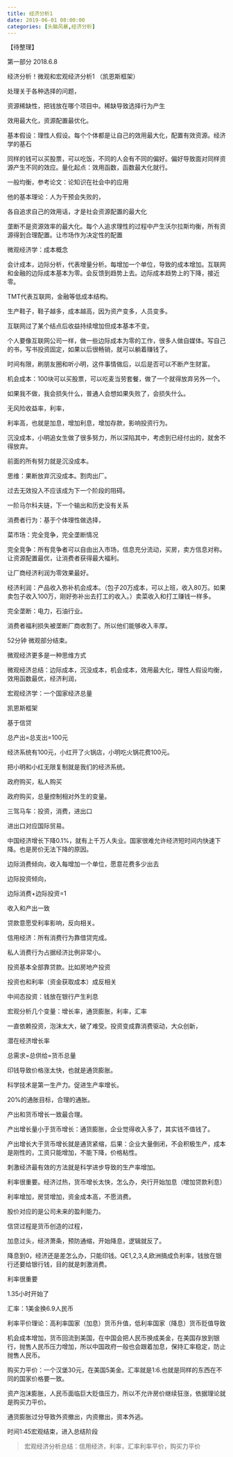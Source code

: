 ```yaml
---
title: 经济分析1
date: 2019-06-01 08:00:00
categories: [头脑风暴,经济分析]
---
```


【待整理】
<!--more-->

第一部分 2018.6.8


经济分析！微观和宏观经济分析1 （凯恩斯框架）

 

处理关于各种选择的问题，

 

资源稀缺性，把钱放在哪个项目中。稀缺导致选择行为产生

 

效用最大化，资源配置最优化。

 

基本假设：理性人假设。每个个体都是让自己的效用最大化，配置有效资源。经济学的基石

 

同样的钱可以买股票，可以吃饭，不同的人会有不同的偏好。偏好导致面对同样资源产生不同的效应。量化起点：效用函数，函数最大化就行。

 

一般均衡，参考论文：论知识在社会中的应用

 

他的基本理论：人为干预会失败的，

 

各自追求自己的效用话，才是社会资源配置的最大化

 

垄断不是资源效率的最大化。每个人追求理性的过程中产生沃尔拉斯均衡，所有资源得到合理配置。让市场作为决定性的配置

 

微观经济学：成本概念

 

会计成本，边际分析，代表增量分析。每增加一个单位，导致的成本增加。互联网和金融的边际成本基本为零。会反馈到趋势上去。边际成本趋势上的下降，接近零。

 

TMT代表互联网，金融等低成本结构。

 

生产鞋子，鞋子越多，成本越高，因为资产变多，人员变多。

 

互联网过了某个结点后收益持续增加但成本基本不变。

 

个人要像互联网公司一样，做一些边际成本为零的工作，很多人做自媒体。写自己的书，写书投资固定，如果以后很畅销，就可以躺着赚钱了。

 

时间有限，刷朋友圈和听小明，这件事情做后，以后是否可以不断产生财富。

 

机会成本：100块可以买股票，可以吃麦当劳套餐，做了一个就得放弃另外一个。

 

如果我不做，我会损失什么，普通人会想如果失败了，会损失什么。

 

无风险收益率，利率，

 

利率高，也就是加息，增加利息，增加存款，影响投资行为。

 

沉没成本，小明追女生做了很多努力，所以深陷其中，考虑到已经付出的，就舍不得放弃。

 

前面的所有努力就是沉没成本。

 

思维：果断放弃沉没成本。割肉出厂。

 

过去无效投入不应该成为下一个阶段的阻碍。

 

一阶马尔科夫链，下一个输出和历史没有关系

 

消费者行为：基于个体理性做选择，


菜市场：完全竞争，完全垄断情况


完全竞争：所有竞争者可以自由出入市场，信息充分流动，买房，卖方信息对称。让资源配置最优，让消费者获得最大福利。

 

让厂商经济利润为零效果最好。

 

经济利润：产品收入弥补机会成本。（包子20万成本，可以上班，收入80万。如果卖包子收入100万，刚好弥补出去打工的收入。）卖菜收入和打工赚钱一样多。

 

完全垄断：电力，石油行业。

 

消费者福利损失被垄断厂商收割了。所以他们能够收入丰厚。

 

52分钟 微观部分结束。

 

微观经济更多是一种思维方式

 

 

 

微观经济总结：边际成本，沉没成本，机会成本，效用最大化，理性人假设均衡，效用函数最优，经济利润，

 

 

 

宏观经济学：一个国家经济总量

 

凯恩斯框架

 

基于信贷

 

总产出=总支出=100元

 

经济系统有100元，小红开了火锅店，小明吃火锅花费100元。

 

把小明和小红无限复制就是我们的经济系统。

 

政府购买，私人购买

 

政府购买，总量控制相对外生的变量。

 

三驾马车：投资，消费，进出口

 

进出口对应国际贸易。

 

中国经济增长下降0.1%，就有上千万人失业。国家很难允许经济短时间内快速下降。也是房价无法下降的原因。

 

边际消费倾向，收入每增加一个单位，愿意花费多少出去

 

边际投资倾向，

 

边际消费+边际投资=1

 

收入和产出一致

 

贷款意愿受利率影响，反向相关。

 

信用经济：所有消费行为靠借贷完成。

 

私人消费行为占据经济比例非常小。

 

投资基本全部靠贷款。比如房地产投资

 

投资也和利率（资金获取成本）成反相关

 

中间态投资：钱放在银行产生利息

 

宏观分析几个变量：增长率，通货膨胀，利率，汇率

 

一直依赖投资，泡沫太大，破了难受。投资变成靠消费驱动，大众创新，

 

潜在经济增长率

 

总需求=总供给=货币总量

 

印钱导致价格涨太快，也就是通货膨胀。

 

科学技术是第一生产力。促进生产率增长。

 

20%的通胀目标，合理的通胀。

 

产出和货币增长一致最合理。

 

产出增长量小于货币增长：通货膨胀，企业觉得收入多了，其实钱不值钱了。

 

产出增长大于货币增长就是通货紧缩，后果：企业大量倒闭，不会积极生产，成本是刚性的，工资只能增加，不能下降，价格粘性。

 

刺激经济最有效的方法就是科学进步导致的生产率增加。

 

利率很重要。经济过热，货币增长太快，怎么办，央行开始加息（增加贷款利息）

 

利率增加，房贷增加，资金成本高，不愿消费。

 

股价对应的是公司未来的盈利能力。

 

信贷过程是货币创造的过程，

 

加息过头，经济萧条，预防通缩，开始降息，逻辑就反了。

 

降息到0，经济还是差怎么办，只能印钱。QE1,2,3,4,欧洲搞成负利率，钱放在银行还要给银行钱，目的就是刺激消费。

 

利率很重要

 

1.35小时开始了

 

汇率：1美金换6.9人民币

利率平价理论：高利率国家（加息）货币升值，低利率国家（降息）货币贬值导致

机会成本增加，货币回流到美国，在中国会把人民币换成美金，在美国存放到银行，抛售人民币压力增加，所以中国政府一般也会跟着加息，保持汇率稳定，防止抛售人民币。

购买力平价：一个汉堡30元，在美国5美金。汇率就是1:6.也就是同样的东西在不同的国家价格要一致。

资产泡沫膨胀，人民币面临巨大贬值压力，所以不允许房价继续狂涨，依据理论就是购买力平价。

通货膨胀过分导致外资撤出，内资撤出，资本外逃。

时间1:45宏观结束，进入总结阶段


> 宏观经济分析总结：信用经济，利率，汇率利率平价，购买力平价